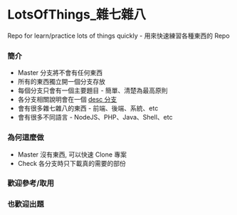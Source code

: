# LotsOfThings_雜七雜八
Repo for learn/practice lots of things quickly - 用來快速練習各種東西的 Repo

### 簡介
* Master 分支將不會有任何東西
* 所有的東西獨立開一個分支存放
* 每個分支只會有一個主要題目 - 簡單、清楚為最高原則
* 各分支相關說明會在一個 [desc 分支](https://github.com/benbai123/LotsOfThings_-/tree/desc)
* 會有很多雜七雜八的東西 - 前端、後端、系統、etc
* 會有很多不同語言 - NodeJS、PHP、Java、Shell、etc

### 為何這麼做
* Master 沒有東西, 可以快速 Clone 專案
* Check 各分支時只下載真的需要的部份

### 歡迎參考/取用

### 也歡迎出題
